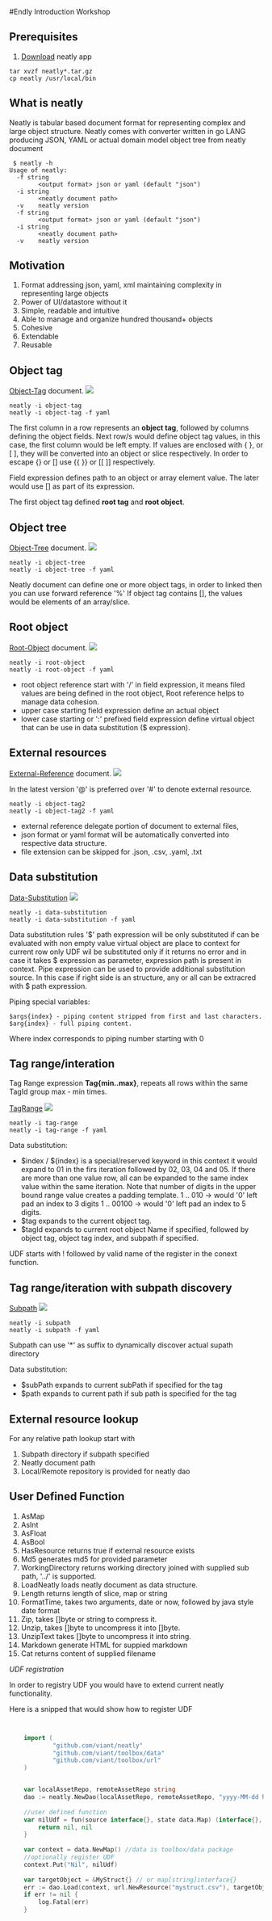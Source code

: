#Endly Introduction Workshop



## Prerequisites

1. [Download](https://github.com/viant/neatly/releases) neatly app

```text
tar xvzf neatly*.tar.gz
cp neatly /usr/local/bin
```

## What is neatly

Neatly is tabular  based document format for representing complex and large object structure.
Neatly comes with converter written in go LANG producing JSON, YAML or actual domain model object tree from neatly document


```text
 $ neatly -h
Usage of neatly:
  -f string
    	<output format> json or yaml (default "json")
  -i string
    	<neatly document path> 
  -v	neatly version
  -f string
    	<output format> json or yaml (default "json")
  -i string
    	<neatly document path> 
  -v	neatly version

```

## Motivation 

1. Format addressing json, yaml, xml maintaining complexity in representing large objects
2. Power of UI/datastore without it
3. Simple, readable and intuitive
4. Able to manage and organize hundred thousand+ objects
5. Cohesive
6. Extendable
7. Reusable


## Object tag


[Object-Tag](object-tag.csv) document.
![](object-tag.png)

```text
neatly -i object-tag
neatly -i object-tag -f yaml
```

The first column in a row represents an **object tag**, followed by columns defining the object fields. 
Next row/s would define object   tag values, in this case, the first column would be left empty.
If values are enclosed with { }, or [ ], they will be converted into an object or slice respectively.
In order to escape  {} or [] use {{ }} or [[ ]] respectively.

Field expression defines path to an object or array element value. The later would use [] as part of its expression.

The first object tag defined **root tag** and **root object**.


## Object tree  

[Object-Tree](object-tree.csv) document.
![](object-tree.png)

```text
neatly -i object-tree
neatly -i object-tree -f yaml
```

Neatly document can define one or more object tags, in order to linked then you can use forward reference '%'
If object tag contains [], the values would be elements of an array/slice.

## Root object  

[Root-Object](root-object.csv) document.
![](root-object.png)


```text
neatly -i root-object
neatly -i root-object -f yaml
```

* root object reference start with '/' in field expression, it means filed values are being defined in the root object,
Root reference helps to manage data cohesion. 
* upper case starting field expression define an actual object
* lower case starting or ':' prefixed field expression define virtual object that can be use in data substitution ($ expression).


## External resources  

[External-Reference](object-tag2.csv) document.
![](object-tag2.png)


In the latest version '@' is preferred over '#' to denote external resource.

```text
neatly -i object-tag2
neatly -i object-tag2 -f yaml
```

* external reference delegate portion of document to external files,
* json format or yaml format will be automatically converted into respective data structure. 
* file extension can be skipped for .json, .csv, .yaml, .txt


## Data substitution 

[Data-Substitution](data-substitution.csv)
![](data-substitution.png)


```text
neatly -i data-substitution
neatly -i data-substitution -f yaml
```

Data substitution rules
    '$' path expression will be only substituted if can be evaluated with non empty value
    virtual object are place to context for current row only
    UDF wil be substituted only if it returns no error and in case it takes $ expression as parameter, expression path is present in context.
    Pipe expression can be used to provide additional substitution source. In this case if right side is an structure, any or all can be extracred with $ path expression.
    

Piping special variables:

    $args{index} - piping content stripped from first and last characters.
    $arg{index} - full piping content.

Where index corresponds to piping number starting with 0

## Tag range/interation

Tag Range expression **Tag{min..max}**, repeats all rows within the same TagId group  max - min times.

[TagRange](tag-range.csv)
![](tag-range.png)


```text
neatly -i tag-range
neatly -i tag-range -f yaml

```


Data substitution:

* $index / ${index} is a special/reserved keyword in this context it would expand to 01 in the firs iteration followed by 02, 03, 04 and 05. If there are more than one value row, all can be expanded to the same index value within the same iteration.
Note that number of digits in the upper bound range value creates a padding template. 1 .. 010 -> would '0' left pad an index to 3 digits 1 .. 00100 -> would '0' left pad an index to 5 digits.
* $tag expands to the current object tag.
* $tagId expands to current root object Name if specified, followed by object tag, object tag index, and subpath if specified.


UDF starts with ! followed by valid name of the register in the conext function.


## Tag range/iteration with subpath discovery

[Subpath](subpath.csv)
![](subpath.png)

```text
neatly -i subpath
neatly -i subpath -f yaml
```


Subpath can use '*' as suffix to dynamically discover actual supath directory

Data substitution:

* $subPath expands to current subPath if specified for the tag
* $path expands to current path if sub path is specified for the tag


## External resource lookup

For any relative path lookup start with
1. Subpath directory if subpath specified
2. Neatly document path
3. Local/Remote repository is provided for neatly dao 



## User Defined Function



1.  AsMap
2.  AsInt
3.  AsFloat
4.  AsBool
5.  HasResource returns true if external resource exists
6.  Md5 generates md5 for provided parameter
7.  WorkingDirectory returns working directory joined with supplied sub path, '../' is supported.
8.  LoadNeatly loads neatly document as data structure.
9.  Length returns length of slice, map or string
10.  FormatTime, takes two arguments, date or now, followed by java style date format
11.  Zip, takes []byte or string to compress it.
12.  Unzip, takes []byte to uncompress it into []byte.
13.  UnzipText takes []byte to uncompress it into string.
14.  Markdown generate HTML for suppied markdown
15.  Cat returns content of supplied filename


*UDF registration*

In order to registry UDF you would have to extend current neatly functionality.

Here is a snipped that would show how to register UDF

```go


    import (
    		"github.com/viant/neatly"
        	"github.com/viant/toolbox/data"
        	"github.com/viant/toolbox/url"
    )


    var localAssetRepo, remoteAssetRepo string
	dao := neatly.NewDao(localAssetRepo, remoteAssetRepo, "yyyy-MM-dd h:mm:ss", nil)
	
	//user defined function
	var nilUdf = fun(source interface{}, state data.Map) (interface{}, error) {
		return nil, nil
	}
	
	var context = data.NewMap() //data is toolbox/data package
	//optionally register UDF
	context.Put("Nil", nilUdf)
    
	var targetObject = &MyStruct{} // or map[string]interface{}
	err := dao.Load(context, url.NewResource("mystruct.csv"), targetObject)
    if err != nil {
    	log.Fatal(err)
    }



```